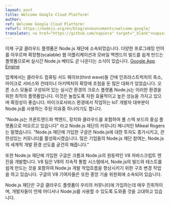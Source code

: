 ```yaml
---
layout: post
title: Welcome Google Cloud Platform!
author: 
ref: Welcome Google Cloud Platform!
refurl: https://nodejs.org/en/blog/announcements/welcome-google/
translator: <a href="https://github.com/napiera" target="_blank">napier</a>
---
```



<!--
Google Cloud Platform joined the Node.js Foundation today. This news comes on the heels of the Node.js runtime going into beta on [Google App Engine](https://cloudplatform.googleblog.com/2016/03/Node.js-on-Google-App-Engine-goes-beta.html), a platform that makes it easy to  build scalable web applications and mobile backends across a variety of programming languages.
-->
이제 구글 클라우드 플렛폼은 Node.js 재단에 소속되었습니다. 다양한 프로그래밍 언어를 아우르며 확장형(scalable) 웹 어플리케이션과 모바일 백엔드의 빌드를 쉽게 만드는 플렛폼으로써 실시간 Node.js 베타도 곧 나온다는 소식이 있습니다. [Google App Engine](https://cloudplatform.googleblog.com/2016/03/Node.js-on-Google-App-Engine-goes-beta.html)

<!--
In the industry, there’s been a lot of conversations around a third wave of cloud computing that focuses less on infrastructure and more on microservices and container architectures. Node.js, which is a cross-platform runtime environment that consists of open source modules, is a perfect platform for these types of environments. It’s incredibly resource-efficient, high performing and well-suited to scalability. This is one of the main reasons why Node.js is heavily used by IoT developers who are working with microservices environments. 
-->
업계에서는 클라우드 컴퓨팅 서드 웨이브(third wave)들 간에 인프라스트럭처의 축소, 마이크로 서비스와 컨테이너 아키텍처의 확장에 초첨을 둔 많은 대화가 있었습니다. 오픈 소스 모듈로 구성되어 있는 실시간 환경의 크로스 플랫폼 Node.js는 이러한 환경을 위한 최적의 플랫폼입니다. 이것은 놀랍도록 자원 효율적이고 높은 성능을 가지고 있으며 확장성이 좋습니다. 마이크로서비스 환경에서 작업하는 IoT 개발자 대부분이 Node.js를 사용하는 주된 이유중 하나이기도 합니다.


<!--
“Node.js is emerging as the platform in the center of a broad full stack, consisting of front end, back end, devices and the cloud,” said Mikeal Rogers, community manager of the Node.js Foundation. “By joining the Node.js Foundation, Google is increasing its investment in Node.js and deepening its involvement in a vibrant community. Having more companies join the Node.js Foundation helps solidify Node.js as a leading universal development environment.”
-->
"Node.js는 프론트엔드와 백엔드, 장치와 클라우드를 포함하여 풀 스텍 보드의 중심 플렛폼으로 떠오르고 있습니다" 라고 Node.js 재단의 커뮤니티 메니저인 Mikeal Rogers는 말했습니다. "Node.js 재단에 가입한 구글은 Node.js에 대한 투자도 증가시키고, 관련성있는 커뮤니티를 활성화시켰습니다. 많은 기업들의 Node.js 재단 참여는, Node.js의 세계적 개발 환경 선도를 굳건히 해줍니다."

<!--
Along with joining the Node.js Foundation, Google develops the V8 JavaScript engine which powers Chrome and Node.js. The V8 team is working on infrastructural changes to improve the Node.js development workflow, including making it easier to build and test Node.js on V8’s continuous integration system. Google V8 contributors are also involved in the Core Technical Committee.
-->
또한 Node.js 재단에 가입한 구글은 크롬과 Node.js의 원동력인 V8 자바스크립트 엔진을 개발합니다. V8 팀은 V8의 지속적 통합 시스템에서, Node.js의 빌드와 테스트를 쉽게 만드는 것을 포함하여 Node.js 개발 작업흐름을 향상시키기 위한 구조 변경 작업을 하고 있습니다. 구글의 V8 기여자들은 또한 중앙 기술 위원회에 소속되어 있습니다.

<!--
The Node.js Foundation is very excited to have Google Cloud Platform join our community and look forward to helping developers continue to use Node.js everywhere.
-->
Node.js 재단은 구글 클라우드 플렛폼이 우리의 커뮤니티에 가입하는데 매우 진취적이며, 개발자들이 언제 어디서나 Node.js를 사용할 수 있도록 도와줄 것을 고대하고 있습니다.
